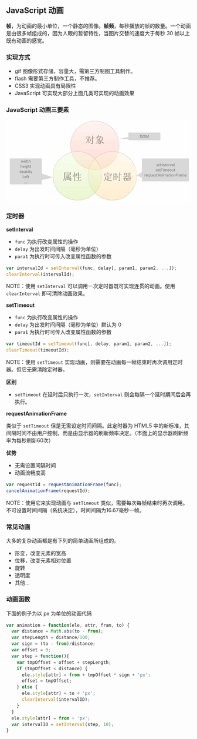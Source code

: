 ## JavaScript 动画

**帧**，为动画的最小单位，一个静态的图像。**帧频**，每秒播放的帧的数量。一个动画是由很多帧组成的，因为人眼的暂留特性，当图片交替的速度大于每秒 30 帧以上既有动画的感觉。

### 实现方式

- gif 图像形式存储，容量大，需第三方制图工具制作。
- flash 需要第三方制作工具，不推荐。
- CSS3 实现动画具有局限性
- JavaScript 可实现大部分上面几类可实现的动画效果

### JavaScript 动画三要素

![](../img/J/javascript-animation.jpg)

### 定时器

**setInterval**

- `func` 为执行改变属性的操作
- `delay` 为出发时间间隔（毫秒为单位）
- `para1` 为执行时可传入改变属性函数的参数

```javascript
var intervalId = setInterval(func, delay[, param1, param2, ...]);
clearInterval(intervalId);
```

NOTE：使用 `setInterval` 可以调用一次定时器既可实现连贯的动画。使用 `clearInterval` 即可清除动画效果。

**setTimeout**

- `func` 为执行改变属性的操作
- `delay` 为出发时间间隔（毫秒为单位）默认为 0
- `para1` 为执行时可传入改变属性函数的参数

```javascript
var timeoutId = setTimeout(func[, delay, param1, param2, ...]);
clearTimeout(timeoutId);
```

NOTE：使用 `setTimeout` 实现动画，则需要在动画每一帧结束时再次调用定时器。但它无需清除定时器。

**区别**

- `setTimeout` 在延时后只执行一次，`setInterval` 则会每隔一个延时期间后会再执行。

**requestAnimationFrame**

类似于 `setTimeout` 但是无需设定时间间隔。此定时器为 HTML5 中的新标准，其间隔时间不由用户控制，而是由显示器的刷新频率决定。（市面上的显示器刷新频率为每秒刷新60次）

**优势**

- 无需设置间隔时间
- 动画流畅度高

```javascript
var requestId = requestAnimationFrame(func);
cancelAnimationFrame(requestId);
```

NOTE：使用它来实现动画与 `setTimeout` 类似，需要每次每帧结束时再次调用。不可设置时间间隔（系统决定），时间间隔为16.67毫秒一帧。

### 常见动画

大多的复杂动画都是有下列的简单动画所组成的。

- 形变，改变元素的宽高
- 位移，改变元素相对位置
- 旋转
- 透明度
- 其他...

### 动画函数

下面的例子为以 px 为单位的动画代码

```javascript
var animation = function(ele, attr, fram, to) {
  var distance = Math.abs(to - from);
  var stepLength = distance/100;
  var sign = (to - from)/distance;
  var offset = 0;
  var step = function(){
    var tmpOffset = offset + stepLength;
    if (tmpOffset < distance) {
      ele.style[attr] = from + tmpOffset * sign + 'px';
      offset = tmpOffset;
    } else {
      ele.style[attr] = to + 'px';
      clearInterval(intervalID);
    }
  }
  ele.style[attr] = from + 'px';
  var intervalID = setInterval(step, 10);
}
```
